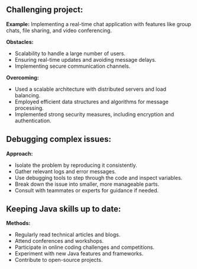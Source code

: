 ## Challenging project:

**Example:** Implementing a real-time chat application with features like group chats, file sharing, and video conferencing.

**Obstacles:**
- Scalability to handle a large number of users.
- Ensuring real-time updates and avoiding message delays.
- Implementing secure communication channels.

**Overcoming:**
- Used a scalable architecture with distributed servers and load balancing.
- Employed efficient data structures and algorithms for message processing.
- Implemented strong security measures, including encryption and authentication. 

## Debugging complex issues:

**Approach:**
- Isolate the problem by reproducing it consistently.
- Gather relevant logs and error messages.
- Use debugging tools to step through the code and inspect variables.
- Break down the issue into smaller, more manageable parts.
- Consult with teammates or experts for guidance if needed. 

## Keeping Java skills up to date:

**Methods:**
- Regularly read technical articles and blogs.
- Attend conferences and workshops.
- Participate in online coding challenges and competitions.
- Experiment with new Java features and frameworks.
- Contribute to open-source projects.